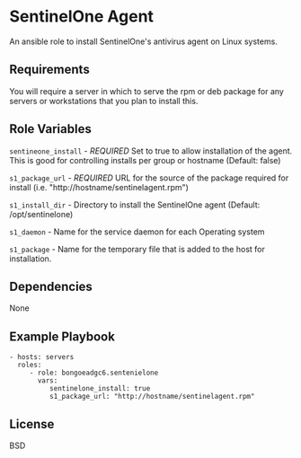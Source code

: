 SentinelOne Agent
=========

An ansible role to install SentinelOne's antivirus agent on Linux systems.

Requirements
------------

You will require a server in which to serve the rpm or deb package for any
servers or workstations that you plan to install this.

Role Variables
--------------

`sentineone_install` - *REQUIRED* Set to true to allow installation of the agent. 
This is good for controlling installs per group or hostname (Default: false)

`s1_package_url` - *REQUIRED* URL for the source of the package required for install 
(i.e. "http://hostname/sentinelagent.rpm")

`s1_install_dir` - Directory to install the SentinelOne agent (Default: /opt/sentinelone)

`s1_daemon` - Name for the service daemon for each Operating system

`s1_package` - Name for the temporary file that is added to the host for installation.


Dependencies
------------

None

Example Playbook
----------------

    - hosts: servers
      roles:
         - role: bongoeadgc6.sentenielone
           vars:
              sentinelone_install: true
              s1_package_url: "http://hostname/sentinelagent.rpm"


License
-------

BSD

